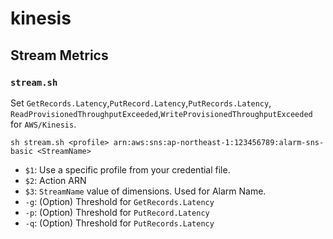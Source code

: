 # kinesis

## Stream Metrics

### `stream.sh`
Set `GetRecords.Latency`,`PutRecord.Latency`,`PutRecords.Latency`,
`ReadProvisionedThroughputExceeded`,`WriteProvisionedThroughputExceeded` for `AWS/Kinesis`.
```
sh stream.sh <profile> arn:aws:sns:ap-northeast-1:123456789:alarm-sns-basic <StreamName>
```
-   `$1`: Use a specific profile from your credential file.
-   `$2`: Action ARN
-   `$3`: `StreamName` value of dimensions. Used for Alarm Name.
-   `-g`: (Option) Threshold for `GetRecords.Latency`
-   `-p`: (Option) Threshold for `PutRecord.Latency`
-   `-q`: (Option) Threshold for `PutRecords.Latency`
